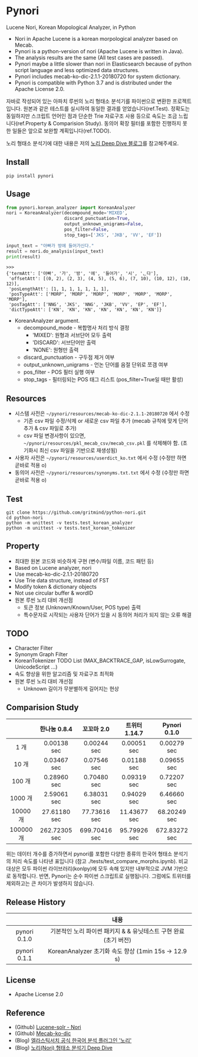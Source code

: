 # Pynori

Lucene Nori, Korean Mopological Analyzer, in Python

* Nori in Apache Lucene is a korean morpological analyzer based on Mecab.
* Pynori is a python-version of nori (Apache Lucene is written in Java).
* The analysis results are the same (All test cases are passed).
* Pynori maybe a little slower than nori in Elasticsearch because of python script language and less optimized data structures.
* Pynori includes mecab-ko-dic-2.1.1-20180720 for system dictionary.
* Pynori is compatible with Python 3.7 and is distributed under the Apache License 2.0.

자바로 작성되어 있는 아파치 루씬의 노리 형태소 분석기를 파이썬으로 변환한 프로젝트입니다. 원본과 같은 테스트를 실시하여 동일한 결과를 얻었습니다(ref.Test). 정확도는 동일하지만 스크립트 언어인 점과 단순한 Trie 자료구조 사용 등으로 속도는 조금 느립니다(ref.Property & Comparision Study). 동의어 확장 필터를 포함한 진행하지 못한 일들은 앞으로 보완할 계획입니다(ref.TODO).

노리 형태소 분석기에 대한 내용은 저의 [노리 Deep Dive 블로그](https://gritmind.github.io/2019/05/nori-deep-dive.html)를 참고해주세요.

## Install

```
pip install pynori
```


## Usage

```python
from pynori.korean_analyzer import KoreanAnalyzer
nori = KoreanAnalyzer(decompound_mode='MIXED',
                      discard_punctuation=True,
                      output_unknown_unigrams=False,
                      pos_filter=False,
                      stop_tags=['JKS', 'JKB', 'VV', 'EF'])

input_text = "아빠가 방에 들어가신다."
result = nori.do_analysis(input_text)
print(result)
```
```
>>>
{'termAtt': ['아빠', '가', '방', '에', '들어가', '시', 'ᆫ다'],
 'offsetAtt': [(0, 2), (2, 3), (4, 5), (5, 6), (7, 10), (10, 12), (10, 12)],
 'posLengthAtt': [1, 1, 1, 1, 1, 1, 1],
 'posTypeAtt': ['MORP', 'MORP', 'MORP', 'MORP', 'MORP', 'MORP', 'MORP'],
 'posTagAtt': ['NNG', 'JKS', 'NNG', 'JKB', 'VV', 'EP', 'EF'],
 'dictTypeAtt': ['KN', 'KN', 'KN', 'KN', 'KN', 'KN', 'KN']}
```

* KoreanAnalyzer argument.
   * decompound_mode - 복합명사 처리 방식 결정
      * 'MIXED': 원형과 서브단어 모두 출력
      * 'DISCARD': 서브단어만 출력
      * 'NONE': 원형만 출력
   * discard_punctuation - 구두점 제거 여부
   * output_unknown_unigrams - 언논 단어를 음절 단위로 쪼갬 여부
   * pos_filter - POS 필터 실행 여부
   * stop_tags - 필터링되는 POS 태그 리스트 (pos_filter=True일 때만 활성)

## Resources

* 시스템 사전은 `~/pynori/resources/mecab-ko-dic-2.1.1-20180720` 에서 수정
   * 기존 csv 파일 수정/삭제 or 새로운 csv 파일 추가 (mecab 규칙에 맞게 단어 추가 & csv 파일로 추가)
   * csv 파일 변경사항이 있으면, `~/pynori/resources/pkl_mecab_csv/mecab_csv.pkl` 를 삭제해야 함. (초기화시 최신 csv 파일을 기반으로 재생성됨)
* 사용자 사전은 `~/pynori/resources/userdict_ko.txt` 에서 수정 (수정만 하면 곧바로 적용 o)
* 동의어 사전은 `~/pynori/resources/synonyms.txt.txt` 에서 수정 (수정만 하면 곧바로 적용 o)

## Test

```
git clone https://github.com/gritmind/python-nori.git
cd python-nori
python -m unittest -v tests.test_korean_analyzer
python -m unittest -v tests.test_korean_tokenizer
```

## Property

* 최대한 원본 코드와 비슷하게 구현 (변수/파일 이름, 코드 패턴 등)
* Based on Lucene analyzer, nori
* Use mecab-ko-dic-2.1.1-20180720
* Use Trie data structure, instead of FST
* Modify token & dictionary objects
* Not use circular buffer & wordID
* 원본 루씬 노리 대비 개선점
   * 토큰 정보 (Unknown/Known/User, POS type) 출력
   * 특수문자로 시작되는 사용자 단어가 있을 시 동의어 처리가 되지 않는 오류 해결
   
## TODO

* Character Filter
* Synonym Graph Filter
* KoreanTokenizer TODO List (MAX_BACKTRACE_GAP, isLowSurrogate, UnicodeScript ...)
* 속도 향상을 위한 알고리즘 및 자료구조 최적화
* 원본 루씬 노리 대비 개선점
   * Unknown 길이가 무분별하게 길어지는 현상


## Comparision Study

|                 | 한나눔 0.8.4      | 꼬꼬마 2.0     | 트위터 1.14.7   | Pynori 0.1.0    |
| :-------------: | :-------------: |:-------------:|:-------------:|:-------------:|
| 1 개             | 0.00138 sec     | 0.00244 sec   | 0.00051 sec    | 0.00279 sec   |
| 10 개            | 0.03467 sec     | 0.07546 sec   | 0.01188 sec    | 0.09655 sec   |
| 100 개           | 0.28960 sec     | 0.70480 sec   | 0.09319 sec    | 0.72207 sec   |
| 1000 개          | 2.59061 sec     | 6.38031 sec   | 0.94029 sec    | 6.46660 sec   |
| 10000 개         | 27.61180 sec     | 77.73616 sec   | 11.43677 sec    | 68.20249 sec   |
| 100000 개        | 262.72305 sec     | 699.70416 sec   | 95.79926 sec    | 672.83272 sec   |

위는 데이터 개수를 증가하면서 pynori를 포함한 다양한 종류의 한국어 형태소 분석기의 처리 속도를 나타낸 표입니다 (참고 ./tests/test_compare_morphs.ipynb). 비교 대상은 모두 파이썬 라이브러리(konlpy)에 모두 속해 있지만 내부적으로 JVM 기반으로 동작합니다. 반면, Pynori는 순수 파이썬 스크립트로 실행됩니다. 그럼에도 트위터를 제외하고는 큰 차이가 발생하지 않습니다.

## Release History

|                 | 내용      |
| :-------------: | :-------------: |
| pynori 0.1.0    | 기본적인 노리 파이썬 패키지 & & 유닛테스트 구현 완료 (초기 버전) | 
| pynori 0.1.1    | KoreanAnalyzer 초기화 속도 향상 (1min 15s -> 12.9 s)     | 


## License

* Apache License 2.0

## Reference
* (Github) [Lucene-solr - Nori](https://github.com/apache/lucene-solr/tree/master/lucene/analysis/nori)
* (Github) [Mecab-ko-dic](https://bitbucket.org/eunjeon/mecab-ko-dic/src/master/)
* (Blog) [엘라스틱서치 공식 한국어 분석 플러그인 '노리'](https://www.elastic.co/kr/blog/nori-the-official-elasticsearch-plugin-for-korean-language-analysis)
* (Blog) [노리(Nori) 형태소 분석기 Deep Dive](https://gritmind.github.io/2019/05/nori-deep-dive.html)
